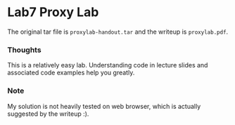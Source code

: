 # Lab7 Proxy Lab

The original tar file is `proxylab-handout.tar` and the writeup is `proxylab.pdf`.

### Thoughts
This is a relatively easy lab. Understanding code in lecture slides and associated code examples help you greatly.

### Note
My solution is not heavily tested on web browser, which is actually suggested by the writeup :).






